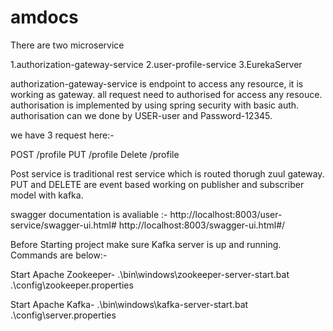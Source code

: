 # amdocs

There are two microservice

1.authorization-gateway-service
2.user-profile-service
3.EurekaServer

authorization-gateway-service is endpoint to access any resource, it is working as gateway.
all request need to authorised for access any resouce. authorisation is implemented by using spring security with basic auth.
authorisation can we done by USER-user and Password-12345.


we have 3 request here:-

POST /profile
PUT /profile
Delete /profile

Post service is traditional rest service which is routed thorugh zuul gateway.
PUT and DELETE are event based working on publisher and subscriber model with kafka.




swagger documentation is avaliable :- 
http://localhost:8003/user-service/swagger-ui.html#
http://localhost:8003/swagger-ui.html#/

Before Starting project make sure Kafka server is up and running. Commands are below:-

Start Apache Zookeeper-
.\bin\windows\zookeeper-server-start.bat .\config\zookeeper.properties

Start Apache Kafka-
.\bin\windows\kafka-server-start.bat .\config\server.properties




